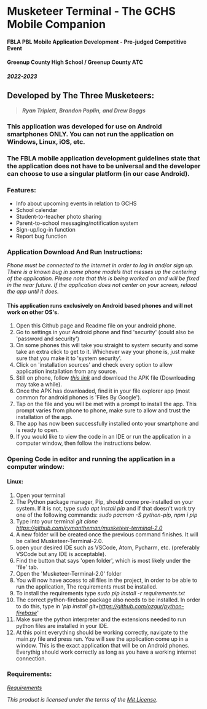 # Musketeer Terminal - The GCHS Mobile Companion
#### FBLA PBL Mobile Application Development - Pre-judged Competitive Event

#### **Greenup County High School / Greenup County ATC**

#### ***2022-2023***

## Developed by The Three Musketeers:
> ***Ryan Triplett,***
***Brandon Poplin,***
***and Drew Boggs***

### This application was developed for use on Android smartphones ONLY. You can not run the application on Windows, Linux, iOS, etc. 
### The FBLA mobile application development guidelines state that the application does not have to be universal and the developer can choose to use a singular platform (in our case Android).

### Features:
- Info about upcoming events in relation to GCHS
- School calendar
- Student-to-teacher photo sharing 
- Parent-to-school messaging/notification system
- Sign-up/log-in function
- Report bug function

### Application Download And Run Instructions:
*Phone must be connected to the internet in order to log in and/or sign up.*
*There is a known bug in some phone models that messes up the centering of the application. Please note that this is being worked on and will be fixed in the near future.*
*If the application does not center on your screen, reload the app until it does.*

#### This application runs exclusively on Android based phones and will not work on other OS's.
1) Open this Github page and Readme file on your android phone. 
2) Go to settings in your Android phone and find 'security' (could also be 'password and security')
3) On some phones this will take you straight to system security and some take an extra click to get to it. Whichever way your phone is, just make sure that you make it to 'system security'.
4) Click on 'installation sources' and check every option to allow application installation from any source.
5) Still on phone, follow *[this link](https://apkfab.com/musketeer-terminal/org.test.musketeerterminal/apk?h=950fbddd711c7117fed23556d27df5567f978643dc5534ab04d497f64fd8afa8)* and download the APK file (Downloading may take a while).
6) Once the APK has downloaded, find it in your file explorer app (most common for android phones is 'Files By Google').
7) Tap on the file and you will be met with a prompt to install the app. This prompt varies from phone to phone, make sure to allow and trust the installation of the app. 
8) The app has now been successfully installed onto your smartphone and is ready to open. 
9) If you would like to view the code in an IDE or run the application in a computer window, then follow the instructions below. 

### Opening Code in editor and running the application in a computer window:
#### Linux:
1) Open your terminal
2) The Python package manager, Pip, should come pre-installed on your system. If it is not, type *sudo apt install pip* and if that doesn't work try one of the following commands: *sudo pacman -S python-pip*, *npm i pip*
3) Type into your terminal *git clone https://github.com/rymantheman/musketeer-terminal-2.0*
4) A new folder will be created once the previous command finishes. It will be called Musketeer-Terminal-2.0.
5) open your desired IDE such as VSCode, Atom, Pycharm, etc. (preferably VSCode but any IDE is acceptable).
6) Find the button that says 'open folder', which is most likely under the 'file' tab.
7) Open the 'Musketeer-Terminal-2.0' folder 
7) You will now have access to all files in the project, in order to be able to run the application, The requirements must be installed.
8) To install the requirements type *sudo pip install -r requirements.txt*
9) The correct python-firebase package also needs to be installed. In order to do this, type in '*pip install git+https://github.com/ozgur/python-firebase*'
10) Make sure the python interpreter and the extensions needed to run python files are installed in your IDE.
10) At this point everything should be working correctly, navigate to the main.py file and press run. You will see the application come up in a window. This is the exact application that will be on Android phones. Everythig should work correctly as long as you have a working internet connection. 

### Requirements:
*[Requirements](https://github.com/Rymantheman/Musketeer-Terminal-2.0/blob/main/requirements.txt)*

*This product is licensed under the terms of the [Mit License](https://github.com/Rymantheman/Musketeer-Terminal-2.0/blob/main/LICENSE).*
